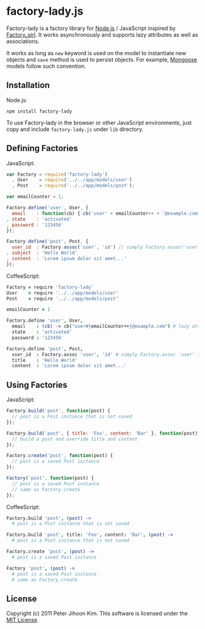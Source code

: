 # factory-lady.js

Factory-lady is a factory library for [Node.js](http://nodejs.org/) / JavaScript inspired by [Factory\_girl](http://github.com/thoughtbot/factory_girl). It works asynchronously and supports lazy attributes as well as associations.

It works as long as `new` keyword is used on the model to instantiate new objects and `save` method is used to persist objects. For example, [Mongoose](http://github.com/LearnBoost/mongoose.git) models follow such convention.

## Installation

Node.js:

```
npm install factory-lady
```

To use Factory-lady in the browser or other JavaScript environments, just copy and include `factory-lady.js` under `lib` directory.

## Defining Factories

JavaScript:

```javascript
var Factory = require('factory-lady')
  , User    = require('../../app/models/user')
  , Post    = require('../../app/models/post');

var emailCounter = 1;

Factory.define('user', User, {
  email    : function(cb) { cb('user' + emailCounter++ + '@example.com'); } // lazy attribute
, state    : 'activated'
, password : '123456'
});

Factory.define('post', Post, {
  user_id  : Factory.assoc('user', 'id') // simply Factory.assoc('user') for user object itself
, subject  : 'Hello World'
, content  : 'Lorem ipsum dolor sit amet...'
});
```

CoffeeScript:

```coffeescript
Factory = require 'factory-lady'
User    = require '../../app/models/user'
Post    = require '../../app/models/post'

emailCounter = 1

Factory.define 'user', User,
  email    : (cb) -> cb("user#{emailCounter++}@example.com") # lazy attribute
  state    : 'activated'
  password : '123456'

Factory.define 'post', Post,
  user_id  : Factory.assoc 'user', 'id' # simply Factory.assoc 'user' for user object itself
  title    : 'Hello World'
  content  : 'Lorem ipsum dolor sit amet...'
```

## Using Factories

JavaScript:

```javascript
Factory.build('post', function(post) {
  // post is a Post instance that is not saved
});

Factory.build('post', { title: 'Foo', content: 'Bar' }, function(post) {
  // build a post and override title and content
});

Factory.create('post', function(post) {
  // post is a saved Post instance
});

Factory('post', function(post) {
  // post is a saved Post instance
  // same as Factory.create
});
```

CoffeeScript:

```coffeescript
Factory.build 'post', (post) ->
  # post is a Post instance that is not saved

Factory.build 'post', title: 'Foo', content: 'Bar', (post) ->
  # post is a Post instance that is not saved

Factory.create 'post', (post) ->
  # post is a saved Post instance

Factory 'post', (post) ->
  # post is a saved Post instance
  # same as Factory.create
```

## License

Copyright (c) 2011 Peter Jihoon Kim. This software is licensed under the [MIT License](http://github.com/petejkim/factory-lady/raw/master/LICENSE).

